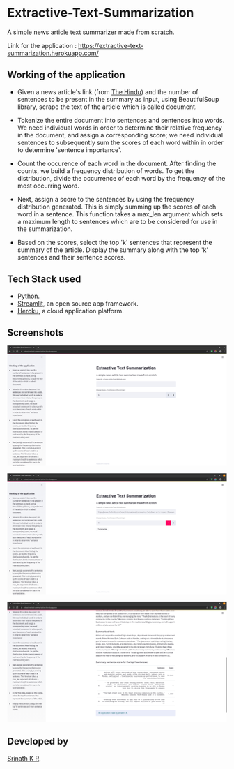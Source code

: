 # Extractive-Text-Summarization

A simple news article text summarizer made from scratch.

Link for the application : https://extractive-text-summarization.herokuapp.com/

## Working of the application

- Given a news article's link (from [The Hindu](https://www.thehindu.com/)) and the number of sentences to be present in the summary as input, using BeautifulSoup library, scrape the text of the article which is called document.

- Tokenize the entire document into sentences and sentences into words. We need individual words in order to determine their relative frequency in the document, and assign a corresponding score; we need individual sentences to subsequently sum the scores of each word within in order to determine 'sentence importance'.

- Count the occurence of each word in the document. After finding the counts, we build a frequency distribution of words. To get the distribution, divide the occurrence of each word by the frequency of the most occurring word.

- Next, assign a score to the sentences by using the frequency distribution generated. This is simply summing up the scores of each word in a sentence. This function takes a max_len argument which sets a maximum length to sentences which are to be considered for use in the summarization.

- Based on the scores, select the top 'k' sentences that represent the summary of the article. Display the summary along with the top 'k' sentences and their sentence scores.

## Tech Stack used

- Python. 
- [Streamlit](https://www.streamlit.io/), an open source app framework. 
- [Heroku](https://www.heroku.com/), a cloud application platform. 

## Screenshots

![](/Screenshots/Image1.png)

![](/Screenshots/Image2.png)

![](/Screenshots/Image3.png)

## Developed by

[Srinath K R](https://github.com/srinathkr07).
